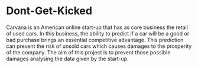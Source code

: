 # Dont-Get-Kicked

Carvana is an American online start-up that has as core business the retail of used cars. In this business, the
ability to predict if a car will be a good or bad purchase brings an essential competitive advantage. This
prediction can prevent the risk of unsold cars which causes damages to the prosperity of the company. The aim
of this project is to prevent those possible damages analysing the data given by the start-up.
